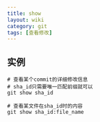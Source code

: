 ```yaml
---
title: show
layout: wiki
category: git
tags: [查看修改]
---
```


## 实例

~~~Text
# 查看某个commit的详细修改信息
# sha_id只需要唯一匹配前缀就可以
git show sha_id

# 查看某文件在sha_id时的内容
git show sha_id:file_name
~~~
